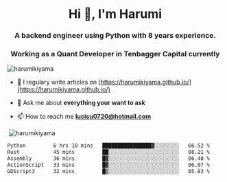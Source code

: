 <h1 align="center">Hi 👋, I'm Harumi</h1>
<h3 align="center">A backend engineer using <b>Python</b> with 8 years experience.</h3>
<h3 align="center">Working as a Quant Developer in <b>Tenbagger Capital</b> currently</h3>

<p align="left"> <img src="https://komarev.com/ghpvc/?username=harumikiyama" alt="harumikiyama" /> </p>


- 📝 I regulary write articles on [https://harumikiyama.github.io/](https://harumikiyama.github.io/)

- 💬 Ask me about **everything your want to ask**

- 📫 How to reach me **lucisu0720@hotmail.com**

<p>&nbsp;<img align="center" src="https://github-readme-stats.vercel.app/api?username=harumikiyama&show_icons=true" alt="harumikiyama" /></p>


<!--START_SECTION:waka-->

```txt
Python         6 hrs 10 mins   ████████████████▓░░░░░░░░   66.52 %
Rust           45 mins         ██░░░░░░░░░░░░░░░░░░░░░░░   08.21 %
Assembly       36 mins         █▓░░░░░░░░░░░░░░░░░░░░░░░   06.48 %
ActionScript   33 mins         █▓░░░░░░░░░░░░░░░░░░░░░░░   06.07 %
GDScript3      32 mins         █▒░░░░░░░░░░░░░░░░░░░░░░░   05.83 %
```

<!--END_SECTION:waka-->
